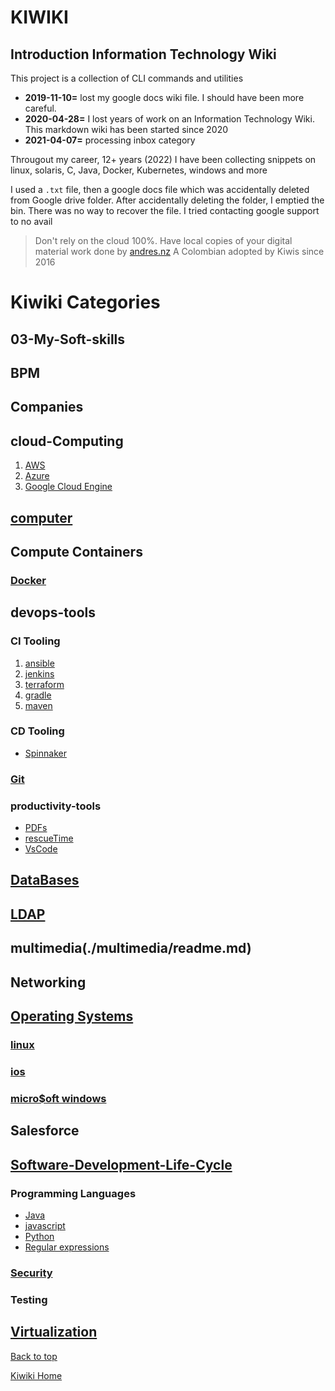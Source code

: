 <h1>KIWIKI</h1>

## Introduction Information Technology Wiki
This project is a collection of CLI commands and utilities

- **2019-11-10=** lost my google docs wiki file. I should have been more careful.
- **2020-04-28=** I lost years of work on an Information Technology Wiki. This markdown wiki has been started since 2020
- **2021-04-07=** processing inbox category

Througout my career, 12+ years (2022) I have been collecting snippets on linux, solaris, C, Java, Docker, Kubernetes, windows and more

I used a `.txt` file, then a google docs file which was accidentally deleted from Google drive folder. After accidentally deleting the folder, I emptied the bin. There was no way to recover the file. I tried contacting google support to no avail

> Don't rely on the cloud 100%. Have local copies of your digital material
> work done by [andres.nz](www.andres.nz) A Colombian adopted by Kiwis since 2016

# Kiwiki Categories
## 03-My-Soft-skills
## BPM
## Companies
## cloud-Computing
  1. [AWS](./cloud-Computing/aws/readme.md)
  2. [Azure](./cloud-Computing/azure/readme.md)
  3. [Google Cloud Engine](./cloud-Computing/gce/readme.md)
## [computer](./computer/README.md)
## Compute Containers
### [Docker](./containers/readme.md)
## devops-tools
### CI Tooling
  1. [ansible](./devops-tools/ansible)
  2. [jenkins](./devops-tools/jenkins/)
  3. [terraform](./devops-tools/terraform/)
  4. [gradle](./devops-tools/gradle)
  5. [maven](./devops-tools/maven)
### CD Tooling
  - [Spinnaker](./devops-tools/CD/spinnaker.md)
### [Git](./git/readme.md)
### productivity-tools
  - [PDFs](./productivity-tools/pdf)
  - [rescueTime](./productivity-tools/rescue-time/)
  - [VsCode](./productivity-tools/vscode-setup/)
## [DataBases](./databases/sql.md)

## [LDAP](./LDAP/)
## multimedia(./multimedia/readme.md)
## Networking
## [Operating Systems](./operating-systems/readme.md)
### [linux](./operating-systems/linux/readme.md)
### [ios](./operating-systems/ios/readme.md)
### [micro\$oft windows](./operating-systems/windows/readme.md)

## Salesforce
## [Software-Development-Life-Cycle](./Software-Development-Life-Cycle/readme.md)
### Programming Languages
  - [Java](./programming-languages/java/readme.md)
  - [javascript](./programming-languages/java/readme.md)
  - [Python](./programming-languages/python/readme.md)
  - [Regular expressions](./regex/readme.md)
 
### [Security](./Software-Development-Life-Cycle/security/)
### Testing
## [Virtualization](./Virtualization/readme.md)

[Back to top](#)

[Kiwiki Home](/../../)